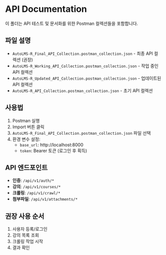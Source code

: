 # API Documentation

이 폴더는 API 테스트 및 문서화를 위한 Postman 컬렉션들을 포함합니다.

## 파일 설명

- `AutoLMS-R_Final_API_Collection.postman_collection.json` - 최종 API 컬렉션 (권장)
- `AutoLMS-R_Working_API_Collection.postman_collection.json` - 작업 중인 API 컬렉션
- `AutoLMS-R_Updated_API_Collection.postman_collection.json` - 업데이트된 API 컬렉션
- `AutoLMS-R_API_Collection.postman_collection.json` - 초기 API 컬렉션

## 사용법

1. Postman 실행
2. Import 버튼 클릭
3. `AutoLMS-R_Final_API_Collection.postman_collection.json` 파일 선택
4. 환경 변수 설정:
   - `base_url`: http://localhost:8000
   - `token`: Bearer 토큰 (로그인 후 획득)

## API 엔드포인트

- **인증**: `/api/v1/auth/*`
- **강의**: `/api/v1/courses/*`
- **크롤링**: `/api/v1/crawl/*`
- **첨부파일**: `/api/v1/attachments/*`

## 권장 사용 순서

1. 사용자 등록/로그인
2. 강의 목록 조회
3. 크롤링 작업 시작
4. 결과 확인